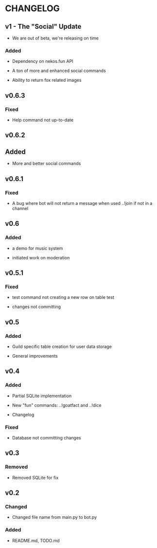 # CHANGELOG

## v1 - The "Social" Update

- We are out of beta, we're releasing on time

### Added

- Dependency on nekos.fun API

- A ton of more and enhanced social commands

- Ability to return fox related images

## v0.6.3

### Fixed

- Help command not up-to-date

## v0.6.2

## Added

- More and better social commands

## v0.6.1

### Fixed

- A bug where bot will not return a message when used ..!join if not in a channel

## v0.6

### Added

- a demo for music system

- initiated work on moderation

## v0.5.1

### Fixed

- test command not creating a new row on table test

- changes not committing

## v0.5

### Added

- Guild specific table creation for user data storage

- General improvements

## v0.4

### Added

- Partial SQLite implementation

- New "fun" commands: ..!goatfact and ..!dice

- Changelog

### Fixed

- Database not committing changes

## v0.3

### Removed

- Removed SQLite for fix

## v0.2

### Changed

- Changed file name from main.py to bot.py

### Added

- README.md, TODO.md
